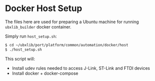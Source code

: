 Docker Host Setup
================
The files here are used for preparing a Ubuntu machine for running `ubxlib_builder` docker container.

Simply run `host_setup.sh`:

```sh
$ cd ~/ubxlib/port/platform/common/automation/docker/host
$ ./host_setup.sh
```

This script will:
* Install udev rules needed to access J-Link, ST-Link and FTDI devices
* Install docker + docker-compose

